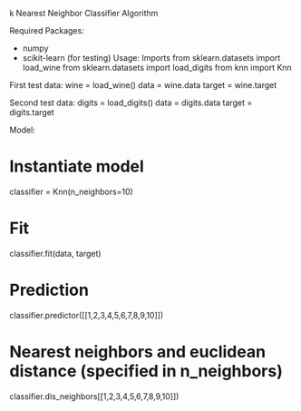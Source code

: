 k Nearest Neighbor Classifier Algorithm

Required Packages:
- numpy
- scikit-learn (for testing)
Usage:
Imports
from sklearn.datasets import load_wine
from sklearn.datasets import load_digits
from knn import Knn

First test data:
wine = load_wine()
data = wine.data
target = wine.target

Second test data:
digits = load_digits()
data = digits.data
target = digits.target

Model:
# Instantiate model
classifier = Knn(n_neighbors=10)

# Fit
classifier.fit(data, target)

# Prediction
classifier.predictor([[1,2,3,4,5,6,7,8,9,10]])

# Nearest neighbors and euclidean distance (specified in n_neighbors)
classifier.dis_neighbors[[1,2,3,4,5,6,7,8,9,10]])